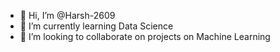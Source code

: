 - 👋 Hi, I’m @Harsh-2609
- 🌱 I’m currently learning Data Science
- 💞️ I’m looking to collaborate on projects on Machine Learning 

<!---
Harsh-2609/Harsh-2609 is a ✨ special ✨ repository because its `README.md` (this file) appears on your GitHub profile.
You can click the Preview link to take a look at your changes.
--->
